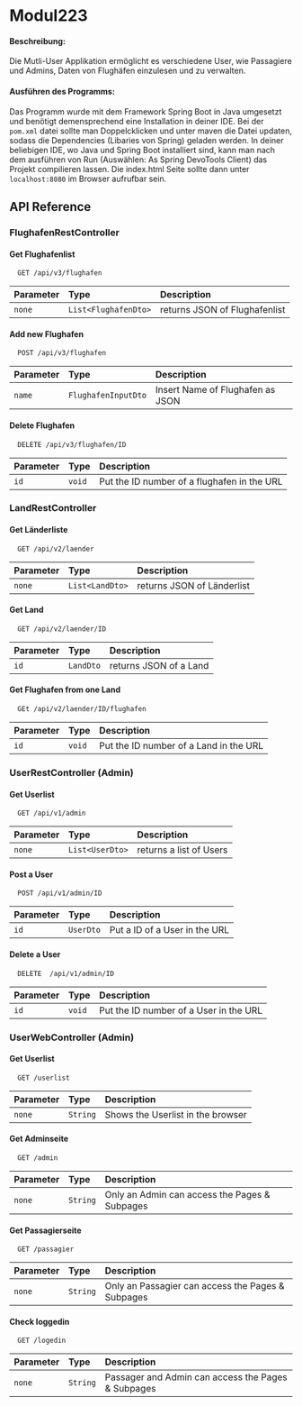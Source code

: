 # Modul223
<h4>Beschreibung: </h4>
Die Mutli-User Applikation ermöglicht es verschiedene User, wie Passagiere und Admins, Daten von Flughäfen einzulesen und zu verwalten.

<h4>Ausführen des Programms:</h4>
Das Programm wurde mit dem Framework Spring Boot in Java umgesetzt und benötigt demensprechend eine Installation in deiner IDE. Bei der <code>pom.xml</code> datei sollte man Doppelcklicken und unter maven die Datei updaten, sodass die Dependencies (Libaries von Spring) geladen werden. In deiner beliebigen IDE, wo Java und Spring Boot installiert sind, kann man nach dem ausführen von Run (Auswählen: As Spring DevoTools Client) das Projekt compilieren lassen. Die index.html Seite sollte dann unter <code>localhost:8080</code> im Browser aufrufbar sein. 

## API Reference

### FlughafenRestController

#### Get Flughafenlist

```http
  GET /api/v3/flughafen
```

| Parameter | Type     | Description                |
| :-------- | :------- | :------------------------- |
| `none` | `List<FlughafenDto>` | returns JSON of Flughafenlist|

#### Add new Flughafen

```http
  POST /api/v3/flughafen
```

| Parameter | Type     | Description                       |
| :-------- | :------- | :-------------------------------- |
| `name`      | `FlughafenInputDto` | Insert Name of Flughafen as JSON|


#### Delete Flughafen

```http
  DELETE /api/v3/flughafen/ID  
```

| Parameter | Type     | Description                       |
| :-------- | :------- | :-------------------------------- |
| `id`      | `void` | Put the ID number of a flughafen in the URL |


### LandRestController

#### Get Länderliste

```http
  GET /api/v2/laender
```

| Parameter | Type     | Description                |
| :-------- | :------- | :------------------------- |
| `none` | `List<LandDto>` | returns JSON of Länderlist|

#### Get Land

```http
  GET /api/v2/laender/ID
```

| Parameter | Type     | Description                       |
| :-------- | :------- | :-------------------------------- |
| `id`      | `LandDto` | returns JSON of a Land |


#### Get Flughafen from one Land

```http
  GEt /api/v2/laender/ID/flughafen  
```

| Parameter | Type     | Description                       |
| :-------- | :------- | :-------------------------------- |
| `id`      | `void` | Put the ID number of a Land in the URL |


### UserRestController (Admin)

#### Get Userlist

```http
  GET /api/v1/admin
```

| Parameter | Type     | Description                |
| :-------- | :------- | :------------------------- |
| `none` | `List<UserDto>` | returns a list of Users|

#### Post a User 

```http
  POST /api/v1/admin/ID
```

| Parameter | Type     | Description                |
| :-------- | :------- | :------------------------- |
| `id` | `UserDto` | Put a ID of a User in the URL|


#### Delete a User

```http
  DELETE  /api/v1/admin/ID
```

| Parameter | Type     | Description                       |
| :-------- | :------- | :-------------------------------- |
| `id`      | `void` | Put the ID number of a User in the URL|


### UserWebController (Admin)

#### Get Userlist

```http
  GET /userlist  
```

| Parameter | Type     | Description                       |
| :-------- | :------- | :-------------------------------- |
| `none`      | `String` | Shows the Userlist in the browser |

#### Get Adminseite

```http
  GET /admin
```

| Parameter | Type     | Description                |
| :-------- | :------- | :------------------------- |
| `none` | `String` | Only an Admin can access the Pages & Subpages|

#### Get Passagierseite

```http
  GET /passagier
```

| Parameter | Type     | Description                       |
| :-------- | :------- | :-------------------------------- |
| `none`      | `String` | Only an Passagier can access the Pages & Subpages |


#### Check loggedin

```http
  GET /logedin
```

| Parameter | Type     | Description                       |
| :-------- | :------- | :-------------------------------- |
| `none`      | `String` | Passager and Admin can access the Pages & Subpages |









